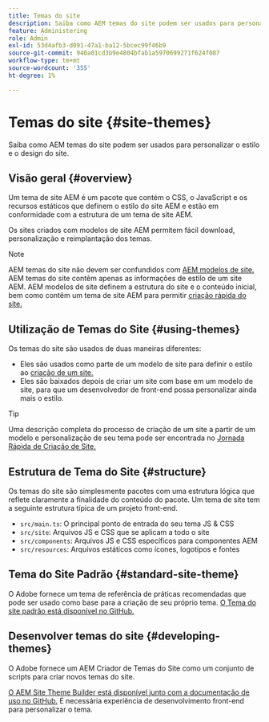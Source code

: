 ```yaml
---
title: Temas do site
description: Saiba como AEM temas do site podem ser usados para personalizar o estilo e o design do site.
feature: Administering
role: Admin
exl-id: 53d4afb3-d091-47a1-ba12-5bcec99f46b9
source-git-commit: 940a01cd3b9e4804bfab1a5970699271f624f087
workflow-type: tm+mt
source-wordcount: '355'
ht-degree: 1%

---
```


# Temas do site {#site-themes}

Saiba como AEM temas do site podem ser usados para personalizar o estilo e o design do site.

## Visão geral {#overview}

Um tema de site AEM é um pacote que contém o CSS, o JavaScript e os recursos estáticos que definem o estilo do site AEM e estão em conformidade com a estrutura de um tema de site AEM.

Os sites criados com modelos de site AEM permitem fácil download, personalização e reimplantação dos temas.

>[!NOTE]
>
>AEM temas do site não devem ser confundidos com [AEM modelos de site.](site-templates.md) AEM temas do site contêm apenas as informações de estilo de um site AEM. AEM modelos de site definem a estrutura do site e o conteúdo inicial, bem como contêm um tema de site AEM para permitir [criação rápida do site.](create-site.md)

## Utilização de Temas do Site {#using-themes}

Os temas do site são usados de duas maneiras diferentes:

* Eles são usados como parte de um modelo de site para definir o estilo ao [criação de um site.](create-site.md)
* Eles são baixados depois de criar um site com base em um modelo de site, para que um desenvolvedor de front-end possa personalizar ainda mais o estilo.

>[!TIP]
>
>Uma descrição completa do processo de criação de um site a partir de um modelo e personalização de seu tema pode ser encontrada no [Jornada Rápida de Criação de Site.](/help/journey-sites/quick-site/overview.md)

## Estrutura de Tema do Site {#structure}

Os temas do site são simplesmente pacotes com uma estrutura lógica que reflete claramente a finalidade do conteúdo do pacote. Um tema de site tem a seguinte estrutura típica de um projeto front-end.

* `src/main.ts`: O principal ponto de entrada do seu tema JS &amp; CSS
* `src/site`: Arquivos JS e CSS que se aplicam a todo o site
* `src/components`: Arquivos JS e CSS específicos para componentes AEM
* `src/resources`: Arquivos estáticos como ícones, logotipos e fontes

## Tema do Site Padrão {#standard-site-theme}

O Adobe fornece um tema de referência de práticas recomendadas que pode ser usado como base para a criação de seu próprio tema. [O Tema do site padrão está disponível no GitHub.](https://github.com/adobe/aem-site-template-standard-theme-e2e)

## Desenvolver temas do site {#developing-themes}

O Adobe fornece um AEM Criador de Temas do Site como um conjunto de scripts para criar novos temas do site.

[O AEM Site Theme Builder está disponível junto com a documentação de uso no GitHub.](https://github.com/adobe/aem-site-theme-builder) É necessária experiência de desenvolvimento front-end para personalizar o tema.
